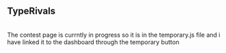 <h2>TypeRivals</h2> <br> The contest page is currntly in progress so it is in the temporary.js file and i have linked it to the dashboard through the temporary button <br> 
